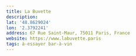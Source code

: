 ```yaml
---
title: La Buvette
description:
lat: '48.8629024'
lon: '2.3792241'
address: 67 Rue Saint-Maur, 75011 Paris, France
website: https://www.labuvette.paris
tags: à-essayer bar-à-vin
---
```


